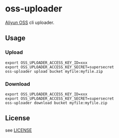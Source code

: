 # oss-uploader

[Aliyun OSS][aliyun-oss] cli uploader.

[aliyun-oss]: https://www.aliyun.com/product/oss

## Usage

### Upload

```
export OSS_UPLOADER_ACCESS_KEY_ID=xxx
export OSS_UPLOADER_ACCESS_KEY_SECRET=supersecret
oss-uploader upload bucket myfile:myfile.zip
```

### Download

```
export OSS_UPLOADER_ACCESS_KEY_ID=xxx
export OSS_UPLOADER_ACCESS_KEY_SECRET=supersecret
oss-uploader download bucket myfile:myfile.zip
```

## License

see [LICENSE](./LICENSE.md)
